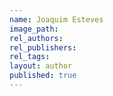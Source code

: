 ```yaml
---
name: Joaquim Esteves
image_path:
rel_authors:
rel_publishers:
rel_tags:
layout: author
published: true
---
```

